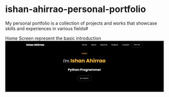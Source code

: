 # ishan-ahirrao-personal-portfolio
My personal portfolio is a collection of projects and works that showcase skills and experiences in various fields#

Home Screen represent the basic introduction
<br>
![Screenshot 1](images/Home.jpg)

